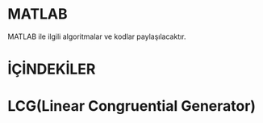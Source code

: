 # MATLAB
MATLAB ile ilgili algoritmalar ve kodlar paylaşılacaktır.
# İÇİNDEKİLER
# LCG(Linear Congruential Generator)
